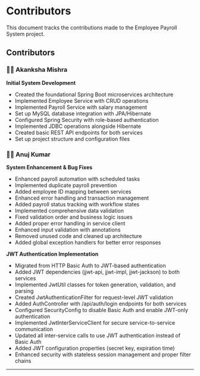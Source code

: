 # Contributors

This document tracks the contributions made to the Employee Payroll System project.

## Contributors

### 👩‍💻 Akanksha Mishra
**Initial System Development**
- Created the foundational Spring Boot microservices architecture
- Implemented Employee Service with CRUD operations
- Implemented Payroll Service with salary management
- Set up MySQL database integration with JPA/Hibernate
- Configured Spring Security with role-based authentication
- Implemented JDBC operations alongside Hibernate
- Created basic REST API endpoints for both services
- Set up project structure and configuration files

### 👨‍💻 Anuj Kumar
**System Enhancement & Bug Fixes**
- Enhanced payroll automation with scheduled tasks
- Implemented duplicate payroll prevention
- Added employee ID mapping between services  
- Enhanced error handling and transaction management
- Added payroll status tracking with workflow states
- Implemented comprehensive data validation
- Fixed validation order and business logic issues
- Added proper error handling in service client
- Enhanced input validation with annotations
- Removed unused code and cleaned up architecture
- Added global exception handlers for better error responses

**JWT Authentication Implementation**
- Migrated from HTTP Basic Auth to JWT-based authentication
- Added JWT dependencies (jjwt-api, jjwt-impl, jjwt-jackson) to both services
- Implemented JwtUtil classes for token generation, validation, and parsing
- Created JwtAuthenticationFilter for request-level JWT validation
- Added AuthController with /api/auth/login endpoints for both services
- Configured SecurityConfig to disable Basic Auth and enable JWT-only authentication
- Implemented JwtInterServiceClient for secure service-to-service communication
- Updated all inter-service calls to use JWT authentication instead of Basic Auth
- Added JWT configuration properties (secret key, expiration time)
- Enhanced security with stateless session management and proper filter chains

---
